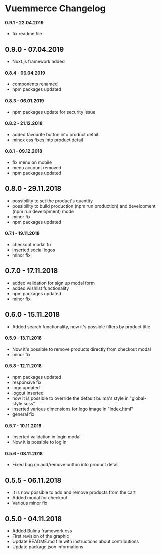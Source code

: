 # Vuemmerce Changelog

#### 0.9.1 - 22.04.2019
* fix readme file

## 0.9.0 - 07.04.2019
* Nuxt.js framework added

#### 0.8.4 - 06.04.2019
* components renamed
* npm packages updated

#### 0.8.3 - 06.01.2019
* npm packages update for security issue

#### 0.8.2 - 21.12.2018

* added favourite button into product detail
* minox css fixes into product detail

#### 0.8.1 - 09.12.2018

* fix menu on mobile
* menu account removed
* npm packages updated

## 0.8.0 - 29.11.2018

* possibility to set the product's quantity
* possibility to build production (npm run production) and development (npm run development) mode
* minor fix
* npm packages updated

#### 0.7.1 - 19.11.2018

* checkout modal fix
* inserted social logos
* minor fix

## 0.7.0 - 17.11.2018

* added validation for sign up modal form
* added wishlist functionality
* npm packages updated
* minor fix

## 0.6.0 - 15.11.2018

* Added search functionality, now it's possible filters by product title

#### 0.5.9 - 13.11.2018

* Now it's possible to remove products directly from checkout modal
* minor fix

#### 0.5.8 - 12.11.2018

* npm packages updated
* responsive fix
* logo updated
* logout inserted
* now it is possible to override the default bulma's style in "global-style.scss"
* inserted various dimensions for logo image in "index.html"
* general fix

#### 0.5.7 - 10.11.2018

* Inserted validation in login modal
* Now it is possible to log in

#### 0.5.6 - 08.11.2018

* Fixed bug on add/remove button into product detail

## 0.5.5 - 06.11.2018

* It is now possible to add and remove products from the cart
* Added modal for checkout
* Various minor fix

## 0.5.0 - 04.11.2018

* Added Bulma framework css
* First revision of the graphic
* Update README.md file with instructions about contributions
* Update package.json informations

